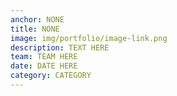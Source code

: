 ```yaml
---
anchor: NONE
title: NONE
image: img/portfolio/image-link.png
description: TEXT HERE
team: TEAM HERE
date: DATE HERE
category: CATEGORY
---
```

